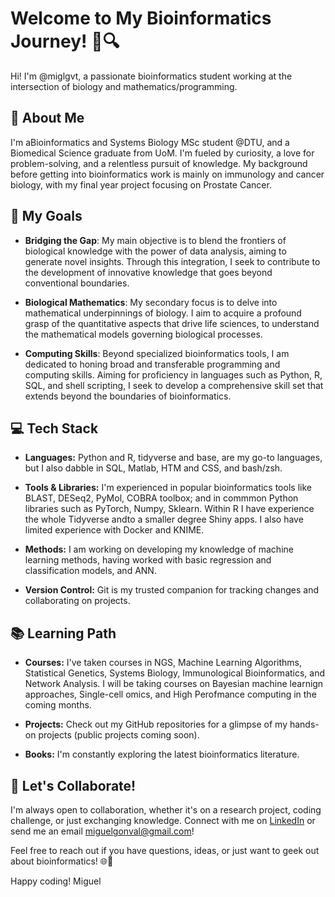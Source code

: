 # Welcome to My Bioinformatics Journey! 🧬🔍

Hi! I'm @miglgvt, a passionate bioinformatics student working at the intersection of biology and mathematics/programming. 

## 🧪 About Me

I'm aBioinformatics and Systems Biology MSc student @DTU, and a Biomedical Science graduate from UoM. I'm fueled by curiosity, a love for problem-solving, and a relentless pursuit of knowledge. My background before getting into bioinformatics work is mainly on immunology and cancer biology, with my final year project focusing on Prostate Cancer.

## 🚀 My Goals

- **Bridging the Gap**: My main objective is to blend the frontiers of biological knowledge with the power of data analysis, aiming to generate novel insights. Through this integration, I seek to contribute to the development of innovative knowledge that goes beyond conventional boundaries.
 
- **Biological Mathematics**: My secondary focus is to delve into mathematical underpinnings of biology. I aim to acquire a profound grasp of the quantitative aspects that drive life sciences, to understand the mathematical models governing biological processes.

- **Computing Skills**: Beyond specialized bioinformatics tools, I am dedicated to honing broad and transferable programming and computing skills. Aiming for proficiency in languages such as Python, R, SQL, and shell scripting, I seek to develop a comprehensive skill set that extends beyond the boundaries of bioinformatics.


## 💻 Tech Stack

- **Languages:** Python and R, tidyverse and base, are my go-to languages, but I also dabble in SQL, Matlab, HTM and CSS, and bash/zsh. 

- **Tools & Libraries:** I'm experienced in popular bioinformatics tools like BLAST, DESeq2, PyMol, COBRA toolbox; and in commmon Python libraries such as PyTorch, Numpy, Sklearn. Within R I have experience the whole Tidyverse andto a smaller degree Shiny apps. I also have limited experience with Docker and KNIME.
  
- **Methods:** I am working on developing my knowledge of machine learning methods, having worked with basic regression and classification models, and ANN.
  
- **Version Control:** Git is my trusted companion for tracking changes and collaborating on projects.

## 📚 Learning Path

- **Courses:** I've taken courses in NGS, Machine Learning Algorithms, Statistical Genetics, Systems Biology, Immunological Bioinformatics, and Network Analysis. I will be taking courses on Bayesian machine learnign approaches, Single-cell omics, and High Perofmance computing in the coming months.

- **Projects:** Check out my GitHub repositories for a glimpse of my hands-on projects (public projects coming soon).

- **Books:** I'm constantly exploring the latest bioinformatics literature.

## 🤝 Let's Collaborate!

I'm always open to collaboration, whether it's on a research project, coding challenge, or just exchanging knowledge. Connect with me on [LinkedIn](https://www.linkedin.com/in/miguel-gonvaltej/) or send me an email miguelgonval@gmail.com!

Feel free to reach out if you have questions, ideas, or just want to geek out about bioinformatics! 🌐🧬

Happy coding!
Miguel
